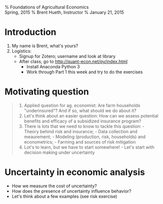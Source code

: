 % Foundations of Agricultural Economics  
  Spring, 2015
% Brent Hueth, Instructor
% January 21, 2015

# Introduction

1. My name is Brent, what's yours?
1. Logistics:
    - Signup for Zotero; username and look at library
    - After class, go to http://quant-econ.net/py/index.html 
        - Install Anaconda Python 3
        - Work through Part 1 this week and try to do the exercises

# Motivating question

> 1. Applied question for ag. economist: Are farm households "underinsured"? And
   if so, what should we do about it?
> 1. Let's think about an easier question: How can we assess potential benefits
   and efficacy of a subsidized insurance program?
> 1. There is lots that we need to know to tackle this question:
    - Theory behind risk and insurance; 
    - Data collection and meaurement;
    - Modeling (production, risk, households) and econometrics;
    - Farming and sources of risk mitigation
>1. Lot's to learn, but we have to start somewhere! 
    - Let's start with decision making under uncertainty

# Uncertainty in economic analysis

- How we measure the cost of uncertainty?
- How does the presence of uncertainty influence behavior?
- Let's think about a few examples (see risk exercise)



